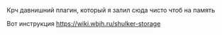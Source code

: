 Крч давнишний плагин, который я залил сюда чисто чтоб на память

Вот инструкция https://wiki.wbjh.ru/shulker-storage
